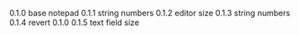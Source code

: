 0.1.0 base notepad
0.1.1 string numbers
0.1.2 editor size
0.1.3 string numbers
0.1.4 revert 0.1.0
0.1.5 text field size